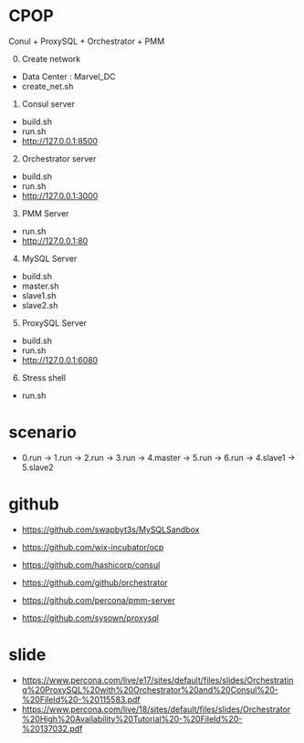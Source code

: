 # CPOP
Conul + ProxySQL + Orchestrator + PMM


0. Create network
 + Data Center : Marvel_DC
 + create_net.sh


1. Consul server
  + build.sh
  + run.sh
  + http://127.0.0.1:8500


2. Orchestrator server
  + build.sh
  + run.sh
  + http://127.0.0.1:3000


3. PMM Server
  + run.sh
  + http://127.0.0.1:80


4. MySQL Server
  + build.sh
  + master.sh
  + slave1.sh
  + slave2.sh


5. ProxySQL Server
  + build.sh
  + run.sh
  + http://127.0.0.1:6080


6. Stress shell
  + run.sh


# scenario
+ 0.run -> 1.run -> 2.run -> 3.run -> 4.master -> 5.run -> 6.run -> 4.slave1 -> 5.slave2

# github
+ https://github.com/swapbyt3s/MySQLSandbox
+ https://github.com/wix-incubator/ocp

+ https://github.com/hashicorp/consul
+ https://github.com/github/orchestrator
+ https://github.com/percona/pmm-server
+ https://github.com/sysown/proxysql

# slide
+ https://www.percona.com/live/e17/sites/default/files/slides/Orchestrating%20ProxySQL%20with%20Orchestrator%20and%20Consul%20-%20FileId%20-%20115583.pdf
+ https://www.percona.com/live/18/sites/default/files/slides/Orchestrator%20High%20Availability%20Tutorial%20-%20FileId%20-%20137032.pdf
